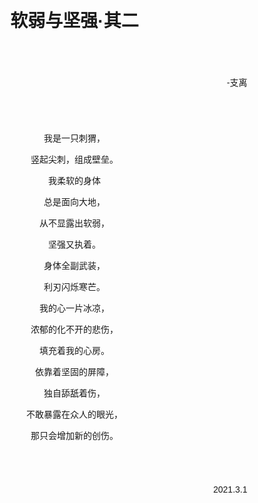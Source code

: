 <div style='background: url(background.jpg); background-size: contain; width: 90%; position: absolute'>
<div style="margin: 10%; font-family: sans-serif">
<h1 style="text-align: center">软弱与坚强·其二</h1><div style="text-align: right; margin: 10%">-支离</div>
<div style="text-align: center">
我是一只刺猬，

竖起尖刺，组成壁垒。

我柔软的身体

总是面向大地，

从不显露出软弱，

坚强又执着。

身体全副武装，

利刃闪烁寒芒。

我的心一片冰凉，

浓郁的化不开的悲伤，

填充着我的心房。

依靠着坚固的屏障，

独自舔舐着伤，

不敢暴露在众人的眼光，

那只会增加新的创伤。
</div>
<div style="text-align: right; margin: 10%">2021.3.1</div>
</div>
</div>
